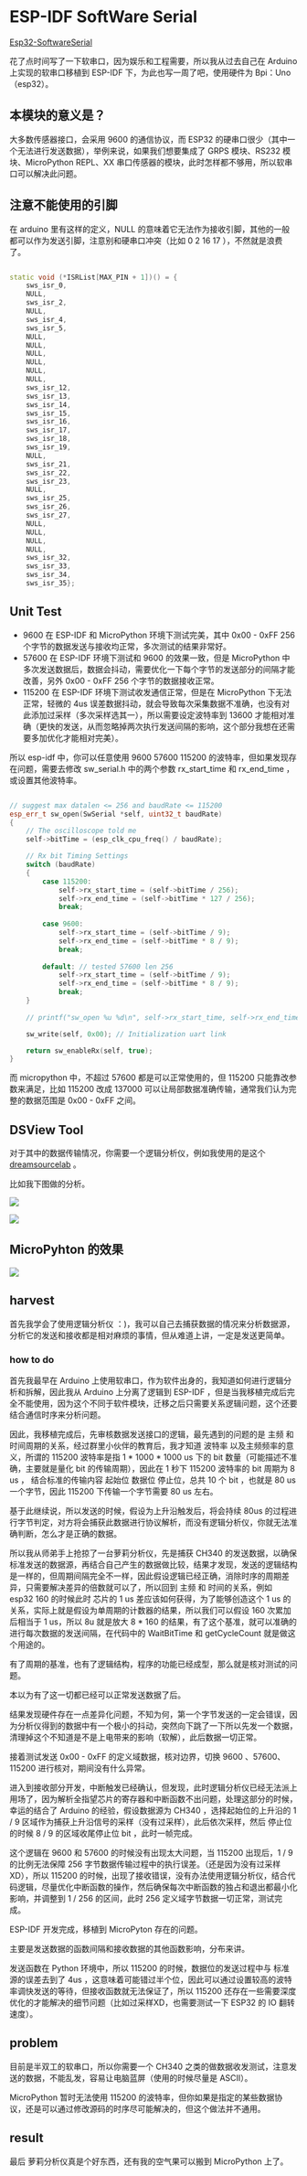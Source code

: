 # ESP-IDF SoftWare Serial

[Esp32-SoftwareSerial](https://github.com/junhuanchen/Esp32-SoftwareSerial)

花了点时间写了一下软串口，因为娱乐和工程需要，所以我从过去自己在 Arduino 上实现的软串口移植到 ESP-IDF 下，为此也写一周了吧，使用硬件为 Bpi：Uno （esp32）。

## 本模块的意义是？

大多数传感器接口，会采用 9600 的通信协议，而 ESP32 的硬串口很少（其中一个无法进行发送数据），举例来说，如果我们想要集成了 GRPS 模块、RS232 模块、MicroPython REPL、XX 串口传感器的模块，此时怎样都不够用，所以软串口可以解决此问题。

## 注意不能使用的引脚

在 arduino 里有这样的定义，NULL 的意味着它无法作为接收引脚，其他的一般都可以作为发送引脚，注意别和硬串口冲突（比如 0 2 16 17 ），不然就是浪费了。

```c++

static void (*ISRList[MAX_PIN + 1])() = {
    sws_isr_0,
    NULL,
    sws_isr_2,
    NULL,
    sws_isr_4,
    sws_isr_5,
    NULL,
    NULL,
    NULL,
    NULL,
    NULL,
    NULL,
    sws_isr_12,
    sws_isr_13,
    sws_isr_14,
    sws_isr_15,
    sws_isr_16,
    sws_isr_17,
    sws_isr_18,
    sws_isr_19,
    NULL,
    sws_isr_21,
    sws_isr_22,
    sws_isr_23,
    NULL,
    sws_isr_25,
    sws_isr_26,
    sws_isr_27,
    NULL,
    NULL,
    NULL,
    NULL,
    sws_isr_32,
    sws_isr_33,
    sws_isr_34,
    sws_isr_35};

```

## Unit Test

- 9600 在 ESP-IDF 和 MicroPython 环境下测试完美，其中 0x00 - 0xFF 256 个字节的数据发送与接收均正常，多次测试的结果非常好。
- 57600 在 ESP-IDF 环境下测试和 9600 的效果一致，但是 MicroPython 中多次发送数据后，数据会抖动，需要优化一下每个字节的发送部分的间隔才能改善，另外 0x00 - 0xFF 256 个字节的数据接收正常。
- 115200 在 ESP-IDF 环境下测试收发通信正常，但是在 MicroPython 下无法正常，轻微的 4us 误差数据抖动，就会导致每次采集数据不准确，也没有对此添加过采样（多次采样选其一），所以需要设定波特率到 13600 才能相对准确（更快的发送，从而忽略掉两次执行发送间隔的影响，这个部分我想在还需要多加优化才能相对完美）。

所以 esp-idf 中，你可以任意使用 9600 57600 115200 的波特率，但如果发现存在问题，需要去修改 sw_serial.h 中的两个参数 rx_start_time 和 rx_end_time ，或设置其他波特率。

```c++

// suggest max datalen <= 256 and baudRate <= 115200
esp_err_t sw_open(SwSerial *self, uint32_t baudRate)
{
    // The oscilloscope told me
    self->bitTime = (esp_clk_cpu_freq() / baudRate);

    // Rx bit Timing Settings
    switch (baudRate)
    {
        case 115200:
            self->rx_start_time = (self->bitTime / 256);
            self->rx_end_time = (self->bitTime * 127 / 256);
            break;
        
        case 9600:
            self->rx_start_time = (self->bitTime / 9);
            self->rx_end_time = (self->bitTime * 8 / 9);
            break;
        
        default: // tested 57600 len 256
            self->rx_start_time = (self->bitTime / 9);
            self->rx_end_time = (self->bitTime * 8 / 9);
            break;
    }
    
    // printf("sw_open %u %d\n", self->rx_start_time, self->rx_end_time);

    sw_write(self, 0x00); // Initialization uart link

    return sw_enableRx(self, true);
}

```

而 micropython 中，不超过 57600 都是可以正常使用的，但 115200 只能靠改参数来满足，比如 115200 改成 137000 可以让局部数据准确传输，通常我们认为完整的数据范围是 0x00 - 0xFF 之间。

## DSView Tool

对于其中的数据传输情况，你需要一个逻辑分析仪，例如我使用的是这个 [dreamsourcelab](https://www.dreamsourcelab.com/) 。

比如我下图做的分析。

![](readme/115200.png)

![](readme/debug.png)

## MicroPyhton 的效果

![](readme/result.png)

## harvest

首先我学会了使用逻辑分析仪 ：)，我可以自己去捕获数据的情况来分析数据源，分析它的发送和接收都是相对麻烦的事情，但从难道上讲，一定是发送更简单。

### how to do

首先我最早在 Arduino 上使用软串口，作为软件出身的，我知道如何进行逻辑分析和拆解，因此我从 Arduino 上分离了逻辑到 ESP-IDF ，但是当我移植完成后完全不能使用，因为这个不同于软件模块，迁移之后只需要关系逻辑问题，这个还要结合通信时序来分析问题。

因此，我移植完成后，先审核数据发送接口的逻辑，最先遇到的问题的是 主频 和 时间周期的关系，经过群里小伙伴的教育后，我才知道 波特率 以及主频频率的意义，所谓的 115200 波特率是指 1 * 1000 * 1000 us 下的 bit 数量（可能描述不准确，主要就是量化 bit 的传输周期），因此在 1 秒下 115200 波特率的 bit 周期为 8 us ， 结合标准的传输内容 起始位 数据位 停止位，总共 10 个 bit ，也就是 80 us 一个字节，因此 115200 下传输一个字节需要 80 us 左右。

基于此继续说，所以发送的时候，假设为上升沿触发后，将会持续 80us 的过程进行字节判定，对方将会捕获此数据进行协议解析，而没有逻辑分析仪，你就无法准确判断，怎么才是正确的数据。

所以我从师弟手上抢掠了一台萝莉分析仪，先是捕获 CH340 的发送数据，以确保标准发送的数据源，再结合自己产生的数据做比较，结果才发现，发送的逻辑结构是一样的，但周期间隔完全不一样，因此假设逻辑已经正确，消除时序的周期差异，只需要解决差异的倍数就可以了，所以回到 主频 和 时间的关系，例如 esp32 160 的时候此时 芯片的 1 us 差应该如何获得，为了能够创造这个 1 us 的关系，实际上就是假设为单周期的计数器的结果，所以我们可以假设 160 次累加后相当于 1 us，所以 8u 就是放大 8 * 160 的结果，有了这个基准，就可以准确的进行每次数据的发送间隔，在代码中的 WaitBitTime 和 getCycleCount 就是做这个用途的。

有了周期的基准，也有了逻辑结构，程序的功能已经成型，那么就是核对测试的问题。

本以为有了这一切都已经可以正常发送数据了后。

结果发现硬件存在一点差异化问题，不知为何，第一个字节发送的一定会错误，因为分析仪得到的数据中有一个极小的抖动，突然向下跳了一下所以先发一个数据，清理掉这个不知道是不是上电带来的影响（软解），此后数据一切正常。

接着测试发送 0x00 - 0xFF 的定义域数据，核对边界，切换 9600 、57600、115200 进行核对，期间没有什么异常。

进入到接收部分开发，中断触发已经确认，但发现，此时逻辑分析仪已经无法派上用场了，因为解析全指望芯片的寄存器和中断函数不出问题，处理这部分的时候，幸运的结合了 Arduino 的经验，假设数据源为 CH340 ，选择起始位的上升沿的 1 / 9 区域作为捕获上升沿信号的采样（没有过采样），此后依次采样，然后 停止位的时候 8 / 9 的区域收尾停止位 bit ，此时一帧完成。

这个逻辑在 9600 和 57600 的时候没有出现太大问题，当 115200 出现后，1 / 9 的比例无法保障 256 字节数据传输过程中的执行误差。（还是因为没有过采样XD），所以 115200 的时候，出现了接收错误，没有办法使用逻辑分析仪，结合代码逻辑，尽量优化中断函数的操作，然后确保每次中断函数的独占和退出都最小化影响，并调整到 1 / 256 的区间，此时 256 定义域字节数据一切正常，测试完成。

ESP-IDF 开发完成，移植到 MicroPyton 存在的问题。

主要是发送数据的函数间隔和接收数据的其他函数影响，分布来讲。

发送函数在 Python 环境中，所以 115200 的时候，数据位的发送过程中与 标准源的误差去到了 4us ，这意味着可能错过半个位，因此可以通过设置较高的波特率调快发送的等待，但接收函数就无法保证了，所以 115200 还存在一些需要深度优化的才能解决的细节问题（比如过采样XD，也需要测试一下 ESP32 的 IO 翻转速度）。

## problem

目前是半双工的软串口，所以你需要一个 CH340 之类的做数据收发测试，注意发送的数据，不能乱发，容易让电脑蓝屏（使用的时候尽量是 ASCII）。

MicroPython 暂时无法使用 115200 的波特率，但你如果是指定的某些数据协议，还是可以通过修改源码的时序尽可能解决的，但这个做法并不通用。

## result

最后 萝莉分析仪真是个好东西，还有我的空气果可以搬到 MicroPython 上了。